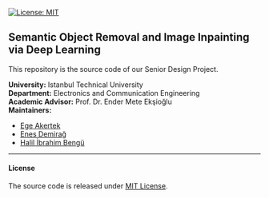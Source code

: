 [![License: MIT](https://img.shields.io/badge/License-MIT-blue.svg)](https://opensource.org/licenses/MIT)
## Semantic Object Removal and Image Inpainting via Deep Learning
This repository is the source code of our Senior Design Project.

**University:** Istanbul Technical University<br>
**Department:** Electronics and Communication Engineering<br>
**Academic Advisor:** Prof. Dr. Ender Mete Ekşioğlu<br>
**Maintainers:**
- [Ege Akertek](https://github.com/BeeGrad)
- [Enes Demirağ](https://github.com/enesdemirag)
- [Halil İbrahim Bengü](https://github.com/hibengu)

---
#### License

The source code is released under [MIT License](LICENSE).
